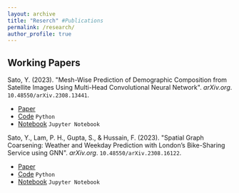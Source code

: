 ```yaml
---
layout: archive
title: "Reserch" #Publications
permalink: /research/
author_profile: true
---
```


## Working Papers
Sato, Y. (2023).
      "Mesh-Wise Prediction of Demographic Composition from Satellite Images Using Multi-Head Convolutional Neural Network".
      *arXiv.org*.
      `10.48550/arXiv.2308.13441`.
  * [Paper](https://doi.org/10.48550/arXiv.2308.13441)
  * [Code]() `Python`
  * [Notebook]() `Jupyter Notebook`

Sato, Y., Lam, P. H., Gupta, S., &amp; Hussain, F. (2023).
      "Spatial Graph Coarsening: Weather and Weekday Prediction with London’s Bike-Sharing Service using GNN".
      *arXiv.org*.
      `10.48550/arXiv.2308.16122`.
      
  * [Paper](https://doi.org/10.48550/arXiv.2308.16122)
  * [Code]() `Python`
  * [Notebook]() `Jupyter Notebook`